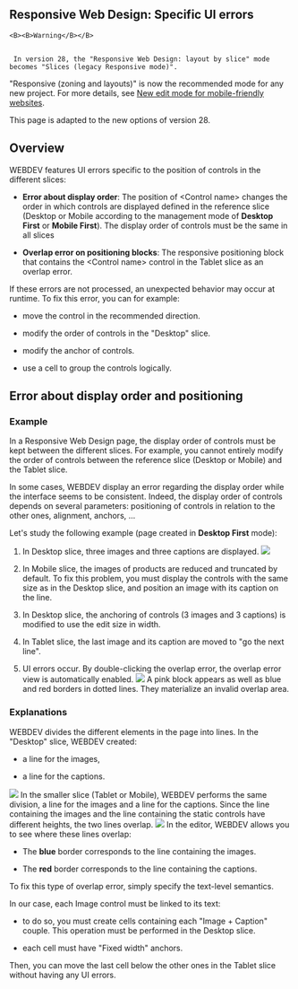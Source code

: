 


## Responsive Web Design: Specific UI errors
			




	<B><B>Warning</B></B>

	 In version 28, the "Responsive Web Design: layout by slice" mode becomes "Slices (legacy Responsive mode)".
"Responsive (zoning and layouts)" is now the recommended mode for any new project. For more details, see [New edit mode for mobile-friendly websites](../Editeurs/1410086641.md). 

This page is adapted to the new options of version 28. 



<a name="NOTE1"></a>
<a name="NOTE1_1"></a>


## Overview
<a name="overview_ELTTEXTE000128"></a>
WEBDEV features UI errors specific to the position of controls in the different slices:

- **Error about display order**: The position of &lt;Control name&gt; changes the order in which controls are displayed defined in the reference slice (Desktop or Mobile according to the management mode of **Desktop First** or **Mobile First**). The display order of controls must be the same in all slices

- **Overlap error on positioning blocks**: The responsive positioning block that contains the &lt;Control name&gt; control in the Tablet slice as an overlap error.




If these errors are not processed, an unexpected behavior may occur at runtime. To fix this error, you can for example:

- move the control in the recommended direction.

- modify the order of controls in the "Desktop" slice.

- modify the anchor of controls. 

- use a cell to group the controls logically. 




<a name="NOTE2"></a>
<a name="NOTE2_1"></a>


## Error about display order and positioning
<a name="error_about_display_order_and_positioning_ELTTEXTE000152"></a>


### Example
<a name="example_ELTPARAGRAPHE000030"></a>

In a Responsive Web Design page, the display order of controls must be kept between the different slices. For example, you cannot entirely modify the order of controls between the reference slice (Desktop or Mobile) and the Tablet slice. 

In some cases, WEBDEV display an error regarding the display order while the interface seems to be consistent. Indeed, the display order of controls depends on several parameters: positioning of controls in relation to the other ones, alignment, anchors, ...

Let's study the following example (page created in **Desktop First** mode): 

1. In Desktop slice, three images and three captions are displayed. 
![](https://doc.pcsoft.fr/en-US/images/image.awp?langid=3&name=Erreur%20compilation%20Ordre%20des%20champs%20-%20HC%20N%B0001.gif&type=thumb)


2. In Mobile slice, the images of products are reduced and truncated by default. To fix this problem, you must display the controls with the same size as in the Desktop slice, and position an image with its caption on the line. 

3. In Desktop slice, the anchoring of controls (3 images and 3 captions) is modified to use the edit size in width. 

4. In Tablet slice, the last image and its caption are moved to "go the next line". 

5. UI errors occur. By double-clicking the overlap error, the overlap error view is automatically enabled. ![](https://doc.pcsoft.fr/en-US/images/image.awp?langid=3&name=Erreur%20compilation%20Ordre%20des%20champs%20-%20HC%20N%B0007.gif)
A pink block appears as well as blue and red borders in dotted lines. They materialize an invalid overlap area.





### Explanations
<a name="explanations_ELTPARAGRAPHE000048"></a>

WEBDEV divides the different elements in the page into lines. In the "Desktop" slice, WEBDEV created:

- a line for the images,

- a line for the captions.


![](https://doc.pcsoft.fr/en-US/images/image.awp?langid=3&name=RWD_ErreurTrancheBureau.gif)
In the smaller slice (Tablet or Mobile), WEBDEV performs the same division, a line for the images and a line for the captions. Since the line containing the images and the line containing the static controls have different heights, the two lines overlap.
![](https://doc.pcsoft.fr/en-US/images/image.awp?langid=3&name=RWD_ErreurTrancheMobile.gif)
In the editor, WEBDEV allows you to see where these lines overlap: 

- The **blue** border corresponds to the line containing the images. 

- The **red** border corresponds to the line containing the captions.




To fix this type of overlap error, simply specify the text-level semantics. 

In our case, each Image control must be linked to its text: 

- to do so, you must create cells containing each "Image + Caption" couple. This operation must be performed in the Desktop slice. 

- each cell must have "Fixed width" anchors. 




Then, you can move the last cell below the other ones in the Tablet slice without having any UI errors.


